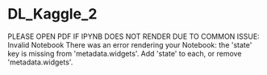 # DL_Kaggle_2

PLEASE OPEN PDF IF IPYNB DOES NOT RENDER DUE TO COMMON ISSUE:
Invalid Notebook
There was an error rendering your Notebook: the 'state' key is missing from 'metadata.widgets'. Add 'state' to each, or remove 'metadata.widgets'.

